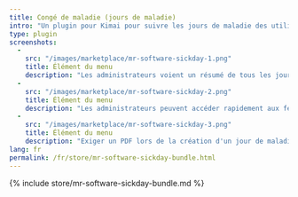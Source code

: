 ```yaml
---
title: Congé de maladie (jours de maladie)
intro: "Un plugin pour Kimai pour suivre les jours de maladie des utilisateurs."
type: plugin
screenshots:
  - 
    src: "/images/marketplace/mr-software-sickday-1.png"
    title: Élément du menu
    description: "Les administrateurs voient un résumé de tous les jours de maladie"
  - 
    src: "/images/marketplace/mr-software-sickday-2.png"
    title: Élément du menu
    description: "Les administrateurs peuvent accéder rapidement aux feuilles de temps (jours de maladie) des utilisateurs"
  - 
    src: "/images/marketplace/mr-software-sickday-3.png"
    title: Élément du menu
    description: "Exiger un PDF lors de la création d'un jour de maladie"
lang: fr
permalink: /fr/store/mr-software-sickday-bundle.html
---
```


{% include store/mr-software-sickday-bundle.md %}
